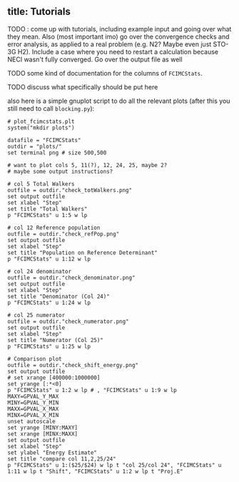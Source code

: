title: Tutorials 
---

TODO : come up with tutorials, including example input and going over what they mean. Also (most important imo) go over the convergence checks and error analysis, as applied to a real problem (e.g. N2? Maybe even just STO-3G H2). Include a case where you need to restart a calculation because NECI wasn't fully converged. Go over the output file as well 

TODO some kind of documentation for the columns of `FCIMCStats`.

TODO discuss what specifically should be put here 

also here is a simple gnuplot script to do all the relevant plots (after this you still need to call `blocking.py`): 

```
# plot_fcimcstats.plt
system("mkdir plots")

datafile = "FCIMCStats"
outdir = "plots/"
set terminal png # size 500,500

# want to plot cols 5, 11(?), 12, 24, 25, maybe 2?
# maybe some output instructions? 

# col 5 Total Walkers 
outfile = outdir."check_totWalkers.png" 
set output outfile 
set xlabel "Step" 
set title "Total Walkers"
p "FCIMCStats" u 1:5 w lp 

# col 12 Reference population 
outfile = outdir."check_refPop.png" 
set output outfile 
set xlabel "Step" 
set title "Population on Reference Determinant"
p "FCIMCStats" u 1:12 w lp 

# col 24 denominator
outfile = outdir."check_denominator.png" 
set output outfile 
set xlabel "Step" 
set title "Denominator (Col 24)"
p "FCIMCStats" u 1:24 w lp 

# col 25 numerator 
outfile = outdir."check_numerator.png" 
set output outfile 
set xlabel "Step" 
set title "Numerator (Col 25)"
p "FCIMCStats" u 1:25 w lp 

# Comparison plot 
outfile = outdir."check_shift_energy.png"
set output outfile
# set xrange [400000:1000000]
set yrange [:*<0]
p "FCIMCStats" u 1:2 w lp # , "FCIMCStats" u 1:9 w lp
MAXY=GPVAL_Y_MAX
MINY=GPVAL_Y_MIN
MAXX=GPVAL_X_MAX
MINX=GPVAL_X_MIN
unset autoscale
set yrange [MINY:MAXY]
set xrange [MINX:MAXX]
set output outfile
set xlabel "Step" 
set ylabel "Energy Estimate"
set title "compare col 11,2,25/24"
p "FCIMCStats" u 1:($25/$24) w lp t "col 25/col 24", "FCIMCStats" u 1:11 w lp t "Shift", "FCIMCStats" u 1:2 w lp t "Proj.E"
```